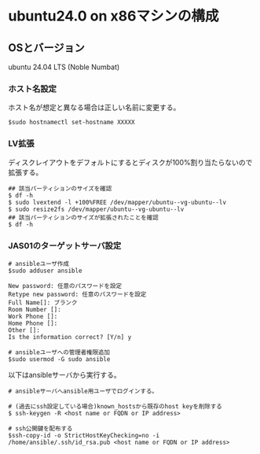 # ubuntu24.0 on x86マシンの構成

## OSとバージョン

ubuntu 24.04 LTS (Noble Numbat)

### ホスト名設定

ホスト名が想定と異なる場合は正しい名前に変更する。
```hostnamectl
$sudo hostnamectl set-hostname XXXXX
```

### LV拡張

ディスクレイアウトをデフォルトにするとディスクが100%割り当たらないので拡張する。
```
## 該当パーティションのサイズを確認
$ df -h
$ sudo lvextend -l +100%FREE /dev/mapper/ubuntu--vg-ubuntu--lv
$ sudo resize2fs /dev/mapper/ubuntu--vg-ubuntu--lv
## 該当パーティションのサイズが拡張されたことを確認
$ df -h
```

### JAS01のターゲットサーバ設定

```ansible_user
# ansibleユーザ作成
$sudo adduser ansible

New password: 任意のパスワードを設定
Retype new password: 任意のパスワードを設定
Full Name[]: ブランク
Room Number []:
Work Phone []:
Home Phone []:
Other []:
Is the information correct? [Y/n] y

# ansibleユーザへの管理者権限追加
$sudo usermod -G sudo ansible
```

以下はansibleサーバから実行する。
```ssh_pubkey
# ansibleサーバへansible用ユーザでログインする。

# (過去にssh設定している場合)known_hostsから既存のhost keyを削除する
$ ssh-keygen -R <host name or FQDN or IP address>

# ssh公開鍵を配布する
$ssh-copy-id -o StrictHostKeyChecking=no -i /home/ansible/.ssh/id_rsa.pub <host name or FQDN or IP address>
```
